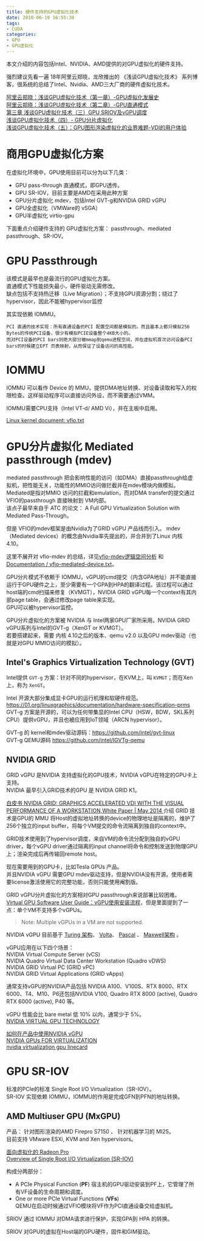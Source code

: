```yaml
---
title: 硬件支持的GPU虚拟化技术
date: 2018-06-18 16:55:38
tags:
- CUDA
categories:
- GPU
- GPU虚拟化
---
```

本文介绍的内容包括Intel、NVIDIA、AMD提供的对GPU虚拟化的硬件支持。
<!-- more -->

强烈建议先看一遍 18年阿里云郑晓，龙欣推出的 《浅谈GPU虚拟化技术》 系列博客，很系统的总结了Intel、Nvidia、AMD三大厂商的硬件虚拟化技术。  

[阿里云郑晓：浅谈GPU虚拟化技术（第一章）-GPU虚拟化发展史](https://developer.aliyun.com/article/578724)  
[阿里云郑晓：浅谈GPU虚拟化技术（第二章）-GPU直通模式](https://developer.aliyun.com/article/590910)  
[第三章 浅谈GPU虚拟化技术（三）GPU SRIOV及vGPU调度](https://developer.aliyun.com/article/590916)  
[浅谈GPU虚拟化技术（四）- GPU分片虚拟化](https://developer.aliyun.com/article/599189)  
[浅谈GPU虚拟化技术（五）：GPU图形渲染虚拟化的业界难题-VDI的用户体验](https://developer.aliyun.com/article/591405)  

# 商用GPU虚拟化方案  

在虚拟化环境中，GPU使用目前可以分为以下几类：

- GPU pass-through 直通模式，即GPU透传。  
- GPU SR-IOV，目前主要是AMD在采用此种方案  
- GPU分片虚拟化 mdev，包括Intel GVT-g和NVIDIA GRID vGPU
- GPU全虚拟化（VMWare的 vSGA）
- GPU半虚拟化 virtio-gpu

下面重点介绍硬件支持的 GPU虚拟化方案： passthrough、mediated passthrough、SR-IOV。   


# GPU Passthrough  

该模式是最早也是最流行的GPU虚拟化方案。  
直通模式下性能损失最小，硬件驱动无需修改。  
缺点包括不支持热迁移（Live Migration）；不支持GPU资源分割；绕过了hypervisor，因此不能被hypervisor监控

其实现依赖 IOMMU。  

    PCI 直通的技术实现：所有直通设备的PCI 配置空间都是模拟的。而且基本上都只模拟256 Bytes的传统PCI设备，很少有模拟PCIE设备整个4KB大小的。  
    而对PCI设备的PCI bars则绝大部分被mmap到qemu进程空间，并在虚拟机首次访问设备PCI bars的时候建立EPT 页表映射，从而保证了设备访问的高性能。


# IOMMU  

IOMMU 可以看作 Device 的 MMU，提供DMA地址转换、对设备读取和写入的权限检查。这样驱动程序可以直接访问外设，而不需要通过VMM。  

IOMMU需要CPU支持（Intel VT-d/ AMD Vi），并在主板中启用。 

[Linux kernel document: vfio.txt](https://www.kernel.org/doc/Documentation/vfio.txt)  

# GPU分片虚拟化 Mediated passthrough (mdev)

mediated passthrough 把会影响性能的访问（如DMA）直接passthrough给虚拟机，把性能无关，功能性的MMIO访问做拦截并在mdev模块内做模拟。
Mediated是指对MMIO 访问的拦截和emulation，而对DMA transfer的提交通过VFIO的passthrough 直接映射到 VM内部。  
该点子最早来自于 ATC 的论文：  A Full GPU Virtualization Solution with Mediated Pass-Through。  

但是 VFIO的mdev框架是由Nvidia为了GRID vGPU 产品线而引入。 mdev （Mediated devices）的概念由Nvidia率先提出的，并合并到了Linux 内核4.10。

这里不展开对 vfio-mdev 的总结，详见[vfio-mdev逻辑空间分析](https://zhuanlan.zhihu.com/p/28111201)  和 [Documentation / vfio-mediated-device.txt](https://www.mjmwired.net/kernel/Documentation/vfio-mediated-device.txt)。  

GPU分片模式不依赖于 IOMMU，vGPU的cmd提交（内含GPA地址）并不能直接运行于GPU硬件之上，至少需要有一个GPA到HPA的翻译过程。该过程可以通过host端的cmd扫描来修复（KVMGT），NVIDIA GRID vGPU每一个context有其内部page table，会通过修改page table来实现。  
GPU可以被hypervisor监控。  

GPU分片虚拟化的方案被 NVIDIA 与 Intel两家GPU厂家所采用。NVIDIA GRID vGPU系列与Intel的GVT-g（XenGT or KVMGT）。  
若要搭建起来，需要 内核 4.10之后的版本、qemu v2.0 以及GPU mdev驱动（也就是对GPU MMIO访问的模拟）。  


## Intel's Graphics Virtualization Technology (GVT)

Intel提供 `GVT-g` 方案：针对不同的hypervisor，在KVM上，叫 `KVMGT`；而在Xen上，称为 `XenGT`。  

Intel 开源大部分集成显卡GPU的运行机理和软硬件规范。 <https://01.org/linuxgraphics/documentation/hardware-specification-prms>
GVT-g 方案是开源的，可以为任何带集显的Intel CPU（HSW，BDW，SKL系列CPU）提供vGPU，并且也被应用到IoT领域（ARCN hypervisor）。  

GVT-g 的 kernel和mdev驱动源码：<https://github.com/intel/gvt-linux>  
GVT-g QEMU源码 <https://github.com/intel/IGVTg-qemu>  

## NVIDIA GRID

GRID vGPU 是NVIDIA 支持虚拟化的GPU技术，NVIDIA vGPU在特定的GPU卡上支持。  
NVIDIA 最早引入GRID技术的GPU 是 NVIDIA GRID K1。 

[白皮书 NVIDIA GRID: GRAPHICS ACCELERATED VDI WITH THE VISUAL PERFORMANCE OF A WORKSTATION,White Paper | May 2014 ](https://www.nvidia.com/content/grid/resources/White_paper_graphics_accelerated_VDI_v1.pdf)
介绍 GRID 技术是GPU的 MMU 将Host的虚拟地址转换的device的物理地址是隔离的，维护了 256个独立的input buffer，将每个VM提交的命令流隔离到独自的context中。  

GRID技术使用到了hypervisor调度，来自VM的命令流分配到独自的vGPU driver，每个vGPU driver通过隔离的input channel将命令和控制发送到物理GPU上；渲染完成后再传输回remote host。  



现在需要用到的GPU卡，比如Tesla GPUs 产品。  
并且NVIDIA vGPU 需要GPU mdev驱动支持，但是NVIDIA没有开源。使用者需要license激活使用它的完整功能，否则只能使用阉割版。  

GRID vGPU分片虚拟化的方案相对GPU passthrough来说部署比较困难。  
[Virtual GPU Software User Guide：vGPU使用安装流程](https://docs.nvidia.com/grid/5.0/grid-vgpu-user-guide/index.html)，但是里面提到了一点：单个VM不支持多个vGPUs。  
> Note: Multiple vGPUs in a VM are not supported.  


NVIDIA vGPU 目前基于 [Turing 架构](https://www.nvidia.com/en-us/data-center/volta-gpu-architecture/)、 [Volta](https://www.nvidia.com/en-us/data-center/volta-gpu-architecture/)、 [Pascal](https://www.nvidia.com/en-us/data-center/pascal-gpu-architecture/) 、 [Maxwell架构](https://developer.nvidia.com/maxwell-compute-architecture)  。  

vGPU应用在以下四个场景：  
NVIDIA Virtual Compute Server (vCS)  
NVIDIA Quadro Virtual Data Center Workstation (Quadro vDWS)  
NVIDIA GRID Virtual PC (GRID vPC)  
NVIDIA GRID Virtual Applications (GRID vApps)  

通常支持vGPU的NVIDIA产品包括  NVIDIA A100、V100S、RTX 8000、RTX 6000、T4、M10、P6还包括NVIDIA V100, Quadro RTX 8000 (active), Quadro RTX 6000 (active), P40 等。


vGPU 性能会比 bare metal 低 10% 以内，通常少于 5%。  
[NVIDIA VIRTUAL GPU TECHNOLOGY](https://www.nvidia.com/en-us/data-center/virtual-gpu-technology/)  

[如何在产品中使用NVIDIA vGPU](https://www.awcloud.com/3714.html)    
[NVIDIA GPUs FOR VIRTUALIZATION](https://www.nvidia.com/en-us/data-center/graphics-cards-for-virtualization/)  
[nvidia virtualization gpu linecard](https://images.nvidia.com/content/pdf/grid/data-sheet/nvidia-virtualization-gpu-linecard.pdf)  

# GPU SR-IOV  

标准的PCIe的标准 Single Root I/O Virtualization（SR-IOV）。  
SR-IOV 实现依赖 IOMMU，IOMMU的作用是完成GFN到PFN的地址转换。  

## AMD Multiuser GPU (MxGPU)

产品： 针对图形渲染的AMD Firepro S7150 、 针对机器学习的 MI25。  
目前支持 VMware ESXi, KVM and Xen hypervisors。  

[面向虚拟化的 Radeon Pro](https://www.amd.com/zh-hans/graphics/workstation-virtual-graphics)  
[Overview of Single Root I/O Virtualization (SR-IOV)](https://docs.microsoft.com/en-us/windows-hardware/drivers/network/overview-of-single-root-i-o-virtualization--sr-iov-)  

构成分两部分：  
+ A PCIe Physical Function (**PF**)
宿主机的GPU驱动安装到PF上，它管理了所有VF设备的生命周期和调度。  
+ One or more PCIe Virtual Functions (**VFs**)  
QEMU在启动时候通过VFIO模块将VF作为PCI直通设备交给虚拟机。  

SRIOV 通过 IOMMU 对DMA请求进行保护，实现GPA到 HPA 的转换。  

SRIOV 对GPU的虚拟在Host端的GPU硬件，固件和GIM驱动。  



